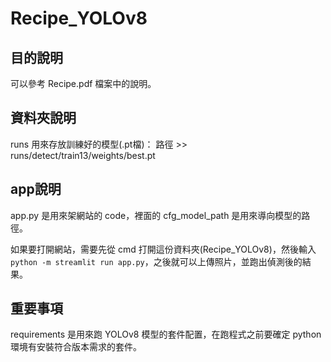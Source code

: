 # Recipe_YOLOv8

## 目的說明
可以參考 Recipe.pdf 檔案中的說明。

## 資料夾說明
runs 用來存放訓練好的模型(.pt檔)：
路徑 >> runs/detect/train13/weights/best.pt

## app說明
app.py 是用來架網站的 code，裡面的 cfg_model_path 是用來導向模型的路徑。

如果要打開網站，需要先從 cmd 打開這份資料夾(Recipe_YOLOv8)，然後輸入 `python -m streamlit run app.py`，之後就可以上傳照片，並跑出偵測後的結果。

## 重要事項
requirements 是用來跑 YOLOv8 模型的套件配置，在跑程式之前要確定 python 環境有安裝符合版本需求的套件。
